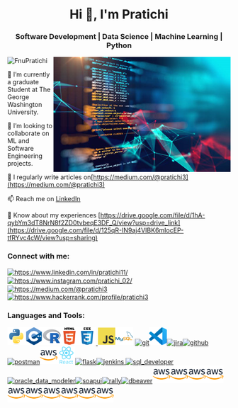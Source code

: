 
<h1 align="center">Hi 👋, I'm Pratichi</h1>
<h3 align="center">Software Development | Data Science | Machine Learning | Python</h3>
<img align="right" alt="Coding" width="400" src="image.png">
<img src="https://camo.githubusercontent.com/f864ff8f2d55e2887edfe8492de2a76827d52c65dabb0ddbb1072747bd7964e5/68747470733a2f2f6b6f6d617265762e636f6d2f67687076632f3f757365726e616d653d616d616e2d616268697368656b2d3138266c6162656c3d50726f66696c65253230766965777326636f6c6f723d306537356236267374796c653d666c6174" alt="FnuPratichi" data-canonical-src="https://komarev.com/ghpvc/?username=FnuPratichi&amp;label=Profile%20views&amp;color=0e75b6&amp;style=flat" style="max-width: 100%;">



🌱 I’m currently a graduate Student at The George Washington University.<br>

💞️ I’m looking to collaborate on ML and Software Engineering projects.<br>

📝 I regularly write articles on[https://medium.com/@pratichi3](https://medium.com/@pratichi3)

📫 Reach me on <a href="https://www.linkedin.com/in/pratichi11/" class="links">LinkedIn</a>

📄 Know about my experiences [https://drive.google.com/file/d/1hA-qybYm3dT8NrN8f2ZD0tvbeqE3DF_Q/view?usp=drive_link](https://drive.google.com/file/d/125qR-IN9aj4VIBK6mIocEP-tfRYvc4cW/view?usp=sharing)


<h3 align="left">Connect with me:</h3>
<p align="left"><a href="https://www.linkedin.com/in/pratichi11/" target="blank"><img align="center" src="https://raw.githubusercontent.com/rahuldkjain/github-profile-readme-generator/master/src/images/icons/Social/linked-in-alt.svg" alt="https://www.linkedin.com/in/pratichi11/" height="30" width="40" /></a><a href="https://www.instagram.com/pratichi_02/" target="blank"><img align="center" src="https://raw.githubusercontent.com/rahuldkjain/github-profile-readme-generator/master/src/images/icons/Social/instagram.svg" alt="https://www.instagram.com/pratichi_02/" height="30" width="40" /></a><a href="https://medium.com/@pratichi3" target="blank"><img align="center" src="https://raw.githubusercontent.com/rahuldkjain/github-profile-readme-generator/master/src/images/icons/Social/medium.svg" alt="https://medium.com/@pratichi3" height="30" width="40" /></a><a href="https://www.hackerrank.com/profile/pratichi3" target="blank"><img align="center" src="https://raw.githubusercontent.com/rahuldkjain/github-profile-readme-generator/master/src/images/icons/Social/hackerrank.svg" alt="https://www.hackerrank.com/profile/pratichi3" height="30" width="40" /></a></p>


<h3 align="left">Languages and Tools:</h3>
<p align="left">
<a href="https://www.python.org" target="_blank" rel="noreferrer"><img src="https://raw.githubusercontent.com/devicons/devicon/master/icons/python/python-original.svg" alt="python" width="40" height="40"/></a><a href="https://en.wikipedia.org/wiki/C%2B%2B" target="_blank" rel="noreferrer"><img src="https://raw.githubusercontent.com/devicons/devicon/master/icons/cplusplus/cplusplus-original.svg" alt="cplusplus" width="40" height="40"/></a><a href="https://www.r-project.org/" target="_blank" rel="noreferrer"><img src="https://raw.githubusercontent.com/devicons/devicon/master/icons/r/r-original.svg" alt="r" width="40" height="40"/></a><a href="https://developer.mozilla.org/en-US/docs/Web/HTML" target="_blank" rel="noreferrer"><img src="https://raw.githubusercontent.com/devicons/devicon/master/icons/html5/html5-original-wordmark.svg" alt="html5" width="40" height="40"/></a><a href="https://developer.mozilla.org/en-US/docs/Web/CSS" target="_blank" rel="noreferrer"><img src="https://raw.githubusercontent.com/devicons/devicon/master/icons/css3/css3-original-wordmark.svg" alt="css3" width="40" height="40"/>
</a><a href="https://developer.mozilla.org/en-US/docs/Web/JavaScript" target="_blank" rel="noreferrer">
<img src="https://raw.githubusercontent.com/devicons/devicon/master/icons/javascript/javascript-original.svg" alt="javascript" width="40" height="40"/></a><a href="https://www.mysql.com/" target="_blank" rel="noreferrer"><img src="https://raw.githubusercontent.com/devicons/devicon/master/icons/mysql/mysql-original-wordmark.svg" alt="mysql" width="40" height="40"/></a>
<a href="https://git-scm.com/" target="_blank" rel="noreferrer"><img src="https://www.vectorlogo.zone/logos/git-scm/git-scm-icon.svg" alt="git" width="40" height="40"/></a><a href="https://code.visualstudio.com/" target="_blank" rel="noreferrer"><img src="https://raw.githubusercontent.com/devicons/devicon/master/icons/vscode/vscode-original.svg" alt="vscode" width="40" height="40"/></a><a href="https://www.atlassian.com/software/jira" target="_blank" rel="noreferrer"><img src="https://www.vectorlogo.zone/logos/jira/jira-icon.svg" alt="jira" width="40" height="40"/></a><a href="https://github.com/" target="_blank" rel="noreferrer"><img src="https://www.vectorlogo.zone/logos/github/github-icon.svg" alt="github" width="40" height="40"/></a><a href="https://www.postman.com/" target="_blank" rel="noreferrer"><img src="https://www.vectorlogo.zone/logos/getpostman/getpostman-icon.svg" alt="postman" width="40" height="40"/></a><a href="https://aws.amazon.com/" target="_blank" rel="noreferrer"><img src="https://raw.githubusercontent.com/devicons/devicon/master/icons/amazonwebservices/amazonwebservices-original-wordmark.svg" alt="aws" width="40" height="40"/></a><a href="https://reactjs.org/" target="_blank" rel="noreferrer"><img src="https://raw.githubusercontent.com/devicons/devicon/master/icons/react/react-original-wordmark.svg" alt="reactjs" width="40" height="40"/></a><a href="https://flask.palletsprojects.com/" target="_blank" rel="noreferrer"><img src="https://www.vectorlogo.zone/logos/pocoo_flask/pocoo_flask-icon.svg" alt="flask" width="40" height="40"/></a><a href="https://www.jenkins.io/" target="_blank" rel="noreferrer"><img src="https://www.vectorlogo.zone/logos/jenkins/jenkins-icon.svg" alt="jenkins" width="40" height="40"/></a><a href="https://www.oracle.com/tools/developer-tools/sql-developer/" target="_blank" rel="noreferrer">
<img src="https://www.vectorlogo.zone/logos/oracle/oracle-icon.svg" alt="sql_developer" width="40" height="40"/></a>
<a href="https://www.oracle.com/tools/data-modeling/" target="_blank" rel="noreferrer"><img src="https://www.vectorlogo.zone/logos/oracle/oracle-icon.svg" alt="oracle_data_modeler" width="40" height="40"/></a><a href="https://www.soapui.org/" target="_blank" rel="noreferrer"><img src="https://www.vectorlogo.zone/logos/soapui/soapui-icon.svg" alt="soapui" width="40" height="40"/></a><a href="https://rally1.rallydev.com/" target="_blank" rel="noreferrer"><img src="https://www.vectorlogo.zone/logos/rally/rally-icon.svg" alt="rally" width="40" height="40"/></a><a href="https://dbeaver.io/" target="_blank" rel="noreferrer"><img src="https://www.vectorlogo.zone/logos/dbeaver/dbeaver-icon.svg" alt="dbeaver" width="40" height="40"/></a><a href="https://aws.amazon.com/ec2/" target="_blank" rel="noreferrer"><img src="https://raw.githubusercontent.com/devicons/devicon/master/icons/amazonwebservices/amazonwebservices-original-wordmark.svg" alt="ec2" width="40" height="40"/></a><a href="https://aws.amazon.com/rds/" target="_blank" rel="noreferrer"><img src="https://raw.githubusercontent.com/devicons/devicon/master/icons/amazonwebservices/amazonwebservices-original-wordmark.svg" alt="rds" width="40" height="40"/></a><a href="https://aws.amazon.com/vpc/" target="_blank" rel="noreferrer"><img src="https://raw.githubusercontent.com/devicons/devicon/master/icons/amazonwebservices/amazonwebservices-original-wordmark.svg" alt="vpc" width="40" height="40"/></a><a href="https://aws.amazon.com/s3/" target="_blank" rel="noreferrer"><img src="https://raw.githubusercontent.com/devicons/devicon/master/icons/amazonwebservices/amazonwebservices-original-wordmark.svg" alt="s3" width="40" height="40"/></a><a href="https://aws.amazon.com/lambda/" target="_blank" rel="noreferrer"><img src="https://raw.githubusercontent.com/devicons/devicon/master/icons/amazonwebservices/amazonwebservices-original-wordmark.svg" alt="lambda" width="40" height="40"/></a><a href="https://aws.amazon.com/iam/" target="_blank" rel="noreferrer"><img src="https://raw.githubusercontent.com/devicons/devicon/master/icons/amazonwebservices/amazonwebservices-original-wordmark.svg" alt="iam" width="40" height="40"/></a><a href="https://aws.amazon.com/elb/" target="_blank" rel="noreferrer"><img src="https://raw.githubusercontent.com/devicons/devicon/master/icons/amazonwebservices/amazonwebservices-original-wordmark.svg" alt="elb" width="40" height="40"/></a><a href="https://aws.amazon.com/cloudwatch/" target="_blank" rel="noreferrer"><img src="https://raw.githubusercontent.com/devicons/devicon/master/icons/amazonwebservices/amazonwebservices-original-wordmark.svg" alt="cloudwatch" width="40" height="40"/></a><a href="https://aws.amazon.com/dynamodb/" target="_blank" rel="noreferrer"><img src="https://raw.githubusercontent.com/devicons/devicon/master/icons/amazonwebservices/amazonwebservices-original-wordmark.svg" alt="dynamodb" width="40" height="40"/></a><a href="https://aws.amazon.com/lex/" target="_blank" rel="noreferrer"><img src="https://raw.githubusercontent.com/devicons/devicon/master/icons/amazonwebservices/amazonwebservices-original-wordmark.svg" alt="lex" width="40" height="40"/></a><a href="https://aws.amazon.com/sagemaker/" target="_blank" rel="noreferrer"><img src="https://raw.githubusercontent.com/devicons/devicon

